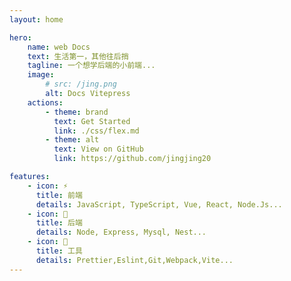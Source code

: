 ```yaml
---
layout: home

hero:
    name: web Docs
    text: 生活第一，其他往后捎
    tagline: 一个想学后端的小前端...
    image:
        # src: /jing.png
        alt: Docs Vitepress
    actions:
        - theme: brand
          text: Get Started
          link: ./css/flex.md
        - theme: alt
          text: View on GitHub
          link: https://github.com/jingjing20

features:
    - icon: ⚡️
      title: 前端
      details: JavaScript, TypeScript, Vue, React, Node.Js...
    - icon: 🖖
      title: 后端
      details: Node, Express, Mysql, Nest...
    - icon: 🔧
      title: 工具
      details: Prettier,Eslint,Git,Webpack,Vite...
---
```


<style>
  :root {
  --vp-home-hero-name-color: transparent;
  --vp-home-hero-name-background: -webkit-linear-gradient(120deg, #bd34fe, #41d1ff);
}
</style>
